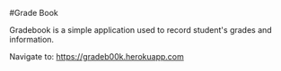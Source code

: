 #Grade Book

Gradebook is a simple application used to record student's grades and information.

Navigate to: https://gradeb00k.herokuapp.com
